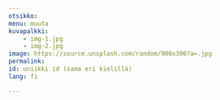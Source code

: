 ```yaml
---
otsikko: 
menu: muuta
kuvapalkki:
    - img-1.jpg
    - img-2.jpg
image: https://source.unsplash.com/random/900x300?a=.jpg
permalink:
id: uniikki id (sama eri kielillä)
lang: fi

---
```

